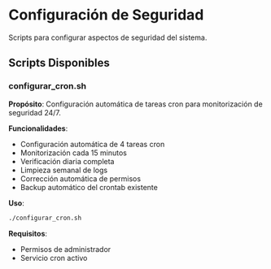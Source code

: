 # Configuración de Seguridad

Scripts para configurar aspectos de seguridad del sistema.

## Scripts Disponibles

### configurar_cron.sh
**Propósito**: Configuración automática de tareas cron para monitorización de seguridad 24/7.

**Funcionalidades**:
- Configuración automática de 4 tareas cron
- Monitorización cada 15 minutos
- Verificación diaria completa
- Limpieza semanal de logs
- Corrección automática de permisos
- Backup automático del crontab existente

**Uso**:
```bash
./configurar_cron.sh
```

**Requisitos**: 
- Permisos de administrador
- Servicio cron activo
